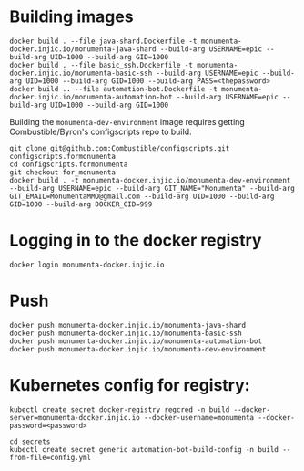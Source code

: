 # Building images

```
docker build . --file java-shard.Dockerfile -t monumenta-docker.injic.io/monumenta-java-shard --build-arg USERNAME=epic --build-arg UID=1000 --build-arg GID=1000
docker build . --file basic_ssh.Dockerfile -t monumenta-docker.injic.io/monumenta-basic-ssh --build-arg USERNAME=epic --build-arg UID=1000 --build-arg GID=1000 --build-arg PASS=<thepassword>
docker build .. --file automation-bot.Dockerfile -t monumenta-docker.injic.io/monumenta-automation-bot --build-arg USERNAME=epic --build-arg UID=1000 --build-arg GID=1000
```

Building the `monumenta-dev-environment` image requires getting Combustible/Byron's configscripts repo to build.
```
git clone git@github.com:Combustible/configscripts.git configscripts.formonumenta
cd configscripts.formonumenta
git checkout for_monumenta
docker build . -t monumenta-docker.injic.io/monumenta-dev-environment --build-arg USERNAME=epic --build-arg GIT_NAME="Monumenta" --build-arg GIT_EMAIL=MonumentaMMO@gmail.com --build-arg UID=1000 --build-arg GID=1000 --build-arg DOCKER_GID=999
```

# Logging in to the docker registry

```
docker login monumenta-docker.injic.io
```

# Push

```
docker push monumenta-docker.injic.io/monumenta-java-shard
docker push monumenta-docker.injic.io/monumenta-basic-ssh
docker push monumenta-docker.injic.io/monumenta-automation-bot
docker push monumenta-docker.injic.io/monumenta-dev-environment
```

# Kubernetes config for registry:

```
kubectl create secret docker-registry regcred -n build --docker-server=monumenta-docker.injic.io --docker-username=monumenta --docker-password=<password>

cd secrets
kubectl create secret generic automation-bot-build-config -n build --from-file=config.yml
```
